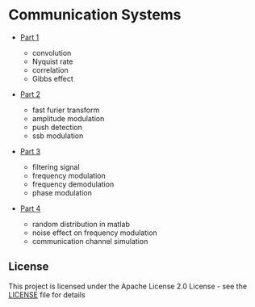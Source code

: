 # Communication Systems
* [Part 1](https://github.com/mmheydari97/communication-systems/tree/master/01)
    * convolution
    * Nyquist rate 
    * correlation
    * Gibbs effect
    
* [Part 2](https://github.com/mmheydari97/communication-systems/tree/master/02)
    * fast furier transform
    * amplitude modulation
    * push detection
    * ssb modulation
    
* [Part 3](https://github.com/mmheydari97/communication-systems/tree/master/03)
    * filtering signal
    * frequency modulation
    * frequency demodulation
    * phase modulation
    
* [Part 4](https://github.com/mmheydari97/communication-systems/tree/master/04)
    * random distribution in matlab
    * noise effect on frequency modulation
    * communication channel simulation
    
## License

This project is licensed under the Apache License 2.0 License - see the [LICENSE](LICENSE) file for details
